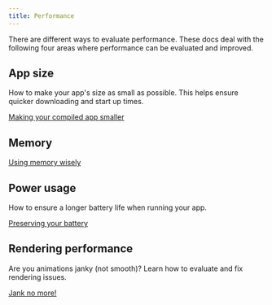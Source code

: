 ```yaml
---
title: Performance
---
```


There are different ways to evaluate performance.
These docs deal with the following four areas
where performance can be evaluated and improved.

## App size

How to make your app's size as small as possible.
This helps ensure quicker downloading and start up
times.

[Making your compiled app smaller](/docs/perf/app-size)


## Memory

[Using memory wisely](/docs/perf/memory)

## Power usage

How to ensure a longer battery life when running
your app.

[Preserving your battery](/docs/perf/power)

## Rendering performance

Are you animations janky (not smooth)? Learn how to
evaluate and fix rendering issues.

[Jank no more!](/docs/perf/rendering)
